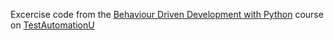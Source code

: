 Excercise code from the [Behaviour Driven Development with Python](https://testautomationu.applitools.com/behavior-driven-python-with-pytest-bdd/index.html) course on [TestAutomationU](https://testautomationu.applitools.com/)